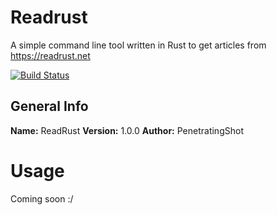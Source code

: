 # Readrust
A simple command line tool written in Rust to get articles from https://readrust.net

[![Build Status](https://travis-ci.org/PenetratingShot/readrust.svg?branch=master)](https://travis-ci.org/PenetratingShot/readrust)

## General Info
**Name:** ReadRust
**Version:** 1.0.0
**Author:** PenetratingShot

# Usage
Coming soon :/
